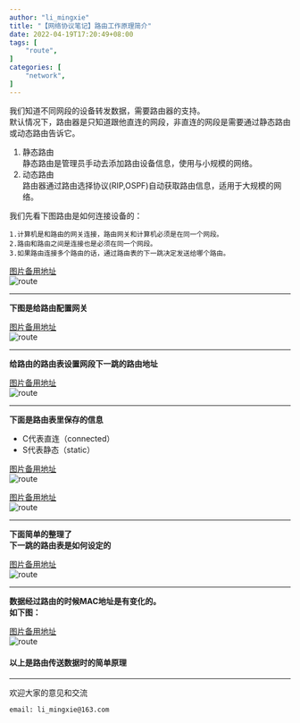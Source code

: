 ```yaml
---
author: "li_mingxie"
title: "【网络协议笔记】路由工作原理简介"
date: 2022-04-19T17:20:49+08:00
tags: [
    "route",
]
categories: [
    "network",
]
---
```


我们知道不同网段的设备转发数据，需要路由器的支持。  
默认情况下，路由器是只知道跟他直连的网段，非直连的网段是需要通过静态路由或动态路由告诉它。  

1. 静态路由  
静态路由是管理员手动去添加路由设备信息，使用与小规模的网络。
2. 动态路由  
路由器通过路由选择协议(RIP,OSPF)自动获取路由信息，适用于大规模的网络。

我们先看下图路由是如何连接设备的：

```
1.计算机是和路由的网关连接，路由网关和计算机必须是在同一个网段。
2.路由和路由之间是连接也是必须在同一个网段。
3.如果路由连接多个路由的话，通过路由表的下一跳决定发送给哪个路由。
```

[图片备用地址](https://limingxie.github.io/images/network/route/route.png)  
![route](https://mingxie-blog.oss-cn-beijing.aliyuncs.com/image/network/route/route.png?x-oss-process=image/resize,w_800,m_lfit)

----------------------------------------------

**下图是给路由配置网关**  

[图片备用地址](https://limingxie.github.io/images/network/route/route_01.png)  
![route](https://mingxie-blog.oss-cn-beijing.aliyuncs.com/image/network/route/route_01.png?x-oss-process=image/resize,w_800,m_lfit)

----------------------------------------------

**给路由的路由表设置网段下一跳的路由地址**

[图片备用地址](https://limingxie.github.io/images/network/route/route_02.png)  
![route](https://mingxie-blog.oss-cn-beijing.aliyuncs.com/image/network/route/route_02.png?x-oss-process=image/resize,w_800,m_lfit)

----------------------------------------------

**下面是路由表里保存的信息**  

* C代表直连（connected）  
* S代表静态（static）  

[图片备用地址](https://limingxie.github.io/images/network/route/route_03.png)  
![route](https://mingxie-blog.oss-cn-beijing.aliyuncs.com/image/network/route/route_03.png?x-oss-process=image/resize,w_800,m_lfit)

[图片备用地址](https://limingxie.github.io/images/network/route/route_04.png)  
![route](https://mingxie-blog.oss-cn-beijing.aliyuncs.com/image/network/route/route_04.png?x-oss-process=image/resize,w_800,m_lfit)

----------------------------------------------

**下面简单的整理了**  
**下一跳的路由表是如何设定的**  

[图片备用地址](https://limingxie.github.io/images/network/route/route_06.png)  
![route](https://mingxie-blog.oss-cn-beijing.aliyuncs.com/image/network/route/route_06.png?x-oss-process=image/resize,w_800,m_lfit)

----------------------------------------------

**数据经过路由的时候MAC地址是有变化的。**  
**如下图：**  

[图片备用地址](https://limingxie.github.io/images/network/route/route_05.png)  
![route](https://mingxie-blog.oss-cn-beijing.aliyuncs.com/image/network/route/route_05.png?x-oss-process=image/resize,w_900,m_lfit)

#### 以上是路由传送数据时的简单原理

----------------------------------------------
欢迎大家的意见和交流

`email: li_mingxie@163.com`
